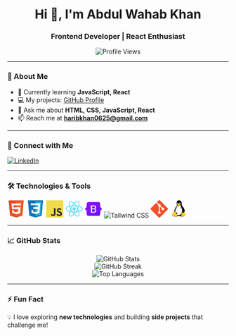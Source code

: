 <h1 align="center">Hi 👋, I'm Abdul Wahab Khan</h1>
<h3 align="center">Frontend Developer | React Enthusiast</h3>

<p align="center">
  <img src="https://komarev.com/ghpvc/?username=wahabkhan7528&label=Profile%20views&color=0e75b6&style=flat" alt="Profile Views" />
</p>

---

### 🚀 About Me  
- 🌱 Currently learning **JavaScript, React**  
- 💻 My projects: [GitHub Profile](https://github.com/WahabKhan7528)  
- 💬 Ask me about **HTML, CSS, JavaScript, React**  
- 📫 Reach me at **haribkhan0625@gmail.com**  

---

### 🌟 Connect with Me  
<p align="left">
  <a href="https://linkedin.com/in/abdul-wahab-khan-b8314831b" target="blank">
    <img src="https://img.shields.io/badge/LinkedIn-Abdul%20Wahab%20Khan-blue?style=flat&logo=linkedin" alt="LinkedIn" />
  </a>
</p>

---

### 🛠️ Technologies & Tools  
<p align="left">
  <img src="https://raw.githubusercontent.com/devicons/devicon/master/icons/html5/html5-original.svg" alt="HTML5" width="40" height="40"/>
  <img src="https://raw.githubusercontent.com/devicons/devicon/master/icons/css3/css3-original.svg" alt="CSS3" width="40" height="40"/>
  <img src="https://raw.githubusercontent.com/devicons/devicon/master/icons/javascript/javascript-original.svg" alt="JavaScript" width="40" height="40"/>
  <img src="https://raw.githubusercontent.com/devicons/devicon/master/icons/react/react-original.svg" alt="React" width="40" height="40"/>
  <img src="https://raw.githubusercontent.com/devicons/devicon/master/icons/bootstrap/bootstrap-original.svg" alt="Bootstrap" width="40" height="40"/>
  <img src="https://www.vectorlogo.zone/logos/tailwindcss/tailwindcss-icon.svg" alt="Tailwind CSS" width="40" height="40"/>
  <img src="https://raw.githubusercontent.com/devicons/devicon/master/icons/git/git-original.svg" alt="Git" width="40" height="40"/>
  <img src="https://raw.githubusercontent.com/devicons/devicon/master/icons/linux/linux-original.svg" alt="Linux" width="40" height="40"/>
</p>

---

### 📈 GitHub Stats  
<p align="center">
  <img src="https://github-readme-stats.vercel.app/api?username=wahabkhan7528&show_icons=true&theme=radical" alt="GitHub Stats" />
  <br />
  <img src="https://github-readme-streak-stats.herokuapp.com/?user=wahabkhan7528&theme=radical" alt="GitHub Streak" />
  <br />
  <img src="https://github-readme-stats.vercel.app/api/top-langs?username=wahabkhan7528&show_icons=true&locale=en&layout=compact&theme=radical" alt="Top Languages" />
</p>

---

### ⚡ Fun Fact  
💡 I love exploring **new technologies** and building **side projects** that challenge me!  

